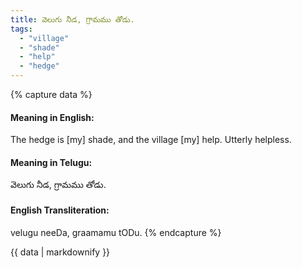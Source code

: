 ```yaml
---
title: వెలుగు నీడ, గ్రామము తోడు.
tags:
  - "village"
  - "shade"
  - "help"
  - "hedge"
---
```


{% capture data %}
#### Meaning in English:
The hedge is [my] shade, and the village [my] help.
Utterly helpless.

#### Meaning in Telugu:
వెలుగు నీడ, గ్రామము తోడు.

#### English Transliteration:
velugu neeDa, graamamu tODu.
{% endcapture %}

<div class="notice">{{ data | markdownify }}</div>


